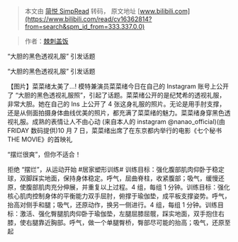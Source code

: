 > 本文由 [简悦 SimpRead](http://ksria.com/simpread/) 转码， 原文地址 [www.bilibili.com](https://www.bilibili.com/read/cv16362814?from=search&spm_id_from=333.337.0.0)

> 作者：[棘刺盖饭](https://space.bilibili.com/505331141)

 “大胆的黑色透视礼服” 引发话题

“大胆的黑色透视礼服” 引发话题

【图片】菜菜绪太美了…! 模特兼演员菜菜绪今日在自己的 Instagram 账号上公开了 “大胆的黑色透视礼服照”，引起了话题。菜菜绪公开的是纪梵希的透视礼服，非常大胆。她在自己的 Ins 上公开了 4 张这身礼服的照片。无论是用手肘支撑，还是从侧面拍摄身体曲线优美的照片，都充满了菜菜绪的魅力。菜菜绪身穿黑色透视礼服。成熟的表情让人不由心动 (来自本人的 instagram @nanao_official)(由 FRIDAY 数码提供)10 月 7 日，菜菜绪出席了在东京都内举行的电影《七个秘书 THE MOVIE》的首映礼

“摆烂很爽”，但你不适合！

拒绝 “摆烂”，从运动开始 #居家塑形训练# 训练目标：强化腹部肌肉仰卧于稳定球，双脚踩实地面，保持身体稳定。呼气，屈曲脊柱，收紧腹部；吸气，缓慢还原，使腹部肌肉充分伸展，并重复以上过程。4 组，每组 1 分钟。训练目标：强化核心肌肉控制身体的平衡能力双手屈肘，俯撑于瑜伽垫，成平板支撑姿势。呼气，抬高对侧手和腿；吸气，还原动作，换另一侧进行。4 组，每组 1 分钟。训练目标：激活、强化臀腿肌肉仰卧于瑜伽垫，左腿屈膝屈髋，踩实地面，双手抱住右膝，使右腿靠近胸部。呼气，做一个单腿臀桥，臀部尽可能的抬高；吸气，还原至起
